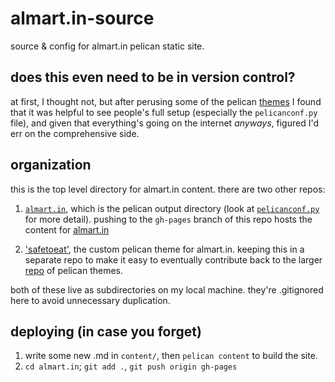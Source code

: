 # almart.in-source
source &amp; config for almart.in pelican static site.  

## does this even need to be in version control?
at first, I thought not, but after perusing some of the pelican [themes](https://github.com/getpelican/pelican-themes) I found that it was helpful to see people's full setup (especially the `pelicanconf.py` file), and given that everything's going on the internet _anyways_, figured I'd err on the comprehensive side.

## organization
this is the top level directory for almart.in content.  there are two other repos:
1. [`almart.in`](https://github.com/almartin82/almart.in), which is the pelican output directory (look at [`pelicanconf.py`](https://github.com/almartin82/almart.in-source/blob/master/pelicanconf.py) for more detail). pushing to the `gh-pages` branch of this repo hosts the content for [almart.in](http://almart.in/)

2. ['safetoeat'](https://github.com/almartin82/safetoeat), the custom pelican theme for almart.in.  keeping this in a separate repo to make it easy to eventually contribute back to the larger [repo](https://github.com/getpelican/pelican-themes) of pelican themes.

both of these live as subdirectories on my local machine.  they're .gitignored here to avoid unnecessary duplication.  

## deploying (in case you forget)
1) write some new .md in `content/`, then `pelican content` to build the site.
2) `cd almart.in`; `git add .`, `git push origin gh-pages`
 